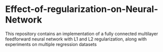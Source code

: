 # Effect-of-regularization-on-Neural-Network
This repository contains an implementation of a fully connected multilayer feedforward neural network with L1 and L2 regularization, along with experiments on multiple regression datasets
